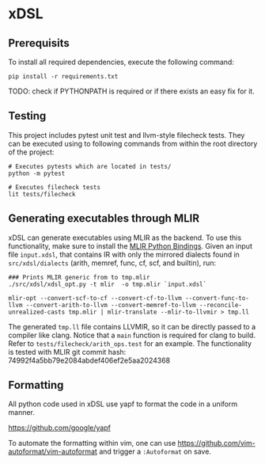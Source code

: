 # xDSL

## Prerequisits

To install all required dependencies, execute the following command:

```
pip install -r requirements.txt
```

TODO: check if PYTHONPATH is required or if there exists an easy fix for it.

## Testing

This project includes pytest unit test and llvm-style filecheck tests. They can be executed using to following commands from within the root directory of the project:

```
# Executes pytests which are located in tests/
python -m pytest

# Executes filecheck tests
lit tests/filecheck
```

## Generating executables through MLIR

xDSL can generate executables using MLIR as the backend. To use this functionality, make sure to install the [MLIR Python Bindings](https://mlir.llvm.org/docs/Bindings/Python/). Given an input file `input.xdsl`, that contains IR with only the mirrored dialects found in `src/xdsl/dialects` (arith, memref, func, cf, scf, and builtin), run:

```
### Prints MLIR generic from to tmp.mlir
./src/xdsl/xdsl_opt.py -t mlir  -o tmp.mlir `input.xdsl`

mlir-opt --convert-scf-to-cf --convert-cf-to-llvm --convert-func-to-llvm --convert-arith-to-llvm --convert-memref-to-llvm --reconcile-unrealized-casts tmp.mlir | mlir-translate --mlir-to-llvmir > tmp.ll
```

The generated `tmp.ll` file contains LLVMIR, so it can be directly passed to a compiler like clang.
Notice that a `main` function is required for clang to build. Refer to `tests/filecheck/arith_ops.test` for an example.
The functionality is tested with MLIR git commit hash: 74992f4a5bb79e2084abdef406ef2e5aa2024368


## Formatting

All python code used in xDSL use yapf to format the code in a uniform manner. 

https://github.com/google/yapf

To automate the formatting within vim, one can use https://github.com/vim-autoformat/vim-autoformat and trigger a `:Autoformat` on save.
